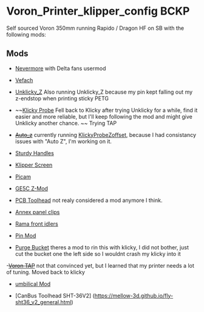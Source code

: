 # Voron_Printer_klipper_config BCKP
Self sourced Voron 350mm running Rapido / Dragon HF on SB with the following mods:

## Mods
- [Nevermore](https://github.com/nevermore3d/Nevermore_Micro)
    with Delta fans usermod

- [Vefach](https://github.com/VoronDesign/VoronUsers/tree/master/printer_mods/KevinAkaSam/VEFACH)

- [Unklicky_Z](https://github.com/majarspeed/Unklicky)
    Also running Unklicky_Z because my pin kept falling out my z-endstop when printing sticky PETG
    
- ~~[Klicky Probe](https://github.com/jlas1/Klicky-Probe) Fell back to Klicky after trying Unklicky for a while, find it easier and more reliable, but I'll keep following the mod and might give Unklicky another chance. ~~ Trying TAP

- ~~[Auto_z](https://github.com/protoloft/klipper_z_calibration)~~ currently running [KlickyProbeZoffset](https://github.com/T4KUUY4/Voron-Stuff/tree/main/KlickyProbeZoffset), because I had consistancy issues with "Auto Z", I'm working on it. 

- [Sturdy Handles](https://github.com/VoronDesign/VoronUsers/tree/master/printer_mods/jeoje/Sturdy_Handles)

- [Klipper Screen](https://klipperscreen.readthedocs.io/en/latest/)

- [Picam](https://github.com/VoronDesign/VoronUsers/tree/master/printer_mods/richardjm/picam-corner)

- [GE5C Z-Mod](https://github.com/hartk1213/MISC/tree/main/Voron%20Mods/Voron%202/2.4/Voron2.4_GE5C)

- [PCB Toolhead](https://github.com/VoronDesign/Voron-Hardware/tree/master/Afterburner_Toolhead_PCB) 
    not realy considered a mod anymore I think. 

- [Annex panel clips](https://github.com/Annex-Engineering/Other_Printer_Mods/tree/master/All_Printers/Annex_Panel_2020_Clips_and_Hinges/panel_clips_and_corners)

- [Rama front idlers](https://github.com/Ramalama2/Voron-2-Mods/tree/main/Front_Idlers)

- [Pin Mod](https://github.com/hartk1213/MISC/tree/main/Voron%20Mods/Voron%202/2.4/Voron2.4_Pins_Mod)

- [Purge Bucket](https://github.com/VoronDesign/VoronUsers/tree/master/abandoned_mods/printer_mods/edwardyeeks/Decontaminator_Purge_Bucket_&_Nozzle_Scrubber)
    theres a mod to rin this with klicky, I did not bother, just cut the bucket one the left side so I wouldnt crash my klicky into it

-~~[Voron TAP](https://github.com/VoronDesign/Voron-Tap)~~
    not that convinced yet, but I learned that my printer needs a lot of tuning. 
    Moved back to klicky

- [umbilical Mod](https://github.com/hartk1213/MISC/tree/main/Voron%20Mods/Voron%202/2.4/Voron2.4_umbilical_strain_relief)

- [CanBus Toolhead SHT-36V2] (https://mellow-3d.github.io/fly-sht36_v2_general.html)
    
